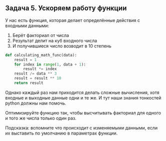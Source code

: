 ## Задача 5. Ускоряем работу функции
У нас есть функция, которая делает определённые действия с входными данными:
1. Берёт факториал от числа
2. Результат делит на куб входного числа
3. И получившиеся число возводит в 10 степень

````python
def calculating_math_func(data):
	result = 1
	for index in range(1, data + 1):
		result *= index
	result /= data ** 3
	result = result ** 10
	return result
````

Однако каждый раз нам приходится делать сложные вычисления, хотя входные и выходные данные одни и те же. И тут наши знания тонкостей python должны нам помочь.

Оптимизируйте функцию так, чтобы высчитывать факториал для одного и того же числа только один раз. 

Подсказка: вспомните что происходит с изменяемыми данными, если их выставить по умолчанию в параметрах функции.

